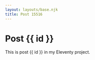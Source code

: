 ```yaml
---
layout: layouts/base.njk
title: Post 15516
---
```


# Post {{ id }}

This is post {{ id }} in my Eleventy project.
